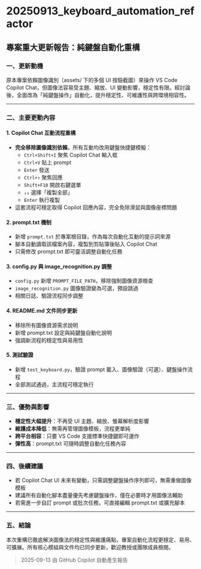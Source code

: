 # 20250913_keyboard_automation_refactor

## 專案重大更新報告：純鍵盤自動化重構

### 一、更新動機

原本專案依賴圖像識別（assets/ 下的多個 UI 按鈕截圖）來操作 VS Code Copilot Chat，但圖像法容易受主題、縮放、UI 變動影響，穩定性有限。經討論後，全面改為「純鍵盤操作」自動化，提升穩定性、可維護性與跨環境相容性。

---

### 二、主要更動內容

#### 1. Copilot Chat 互動流程重構
- **完全移除圖像識別依賴**，所有互動均改用鍵盤快捷鍵模擬：
  - `Ctrl+Shift+I` 聚焦 Copilot Chat 輸入框
  - `Ctrl+V` 貼上 prompt
  - `Enter` 發送
  - `Ctrl+↑` 聚焦回應
  - `Shift+F10` 開啟右鍵選單
  - `↓↓` 選擇「複製全部」
  - `Enter` 執行複製
- 這套流程可穩定取得 Copilot 回應內容，完全免除滑鼠與圖像座標問題

#### 2. prompt.txt 機制
- 新增 `prompt.txt` 於專案根目錄，作為每次自動化互動的提示詞來源
- 腳本自動讀取該檔案內容，複製到剪貼簿後貼入 Copilot Chat
- 只需修改 prompt.txt 即可靈活調整自動化任務

#### 3. config.py 與 image_recognition.py 調整
- `config.py` 新增 `PROMPT_FILE_PATH`，移除強制圖像資源檢查
- `image_recognition.py` 圖像驗證變為可選，預設跳過
- 相關日誌、驗證流程同步調整

#### 4. README.md 文件同步更新
- 移除所有圖像資源需求說明
- 新增 prompt.txt 設定與純鍵盤自動化說明
- 強調新流程的穩定性與易用性

#### 5. 測試驗證
- 新增 `test_keyboard.py`，驗證 prompt 載入、圖像驗證（可選）、鍵盤操作流程
- 全部測試通過，主流程可穩定執行

---

### 三、優勢與影響

- **穩定性大幅提升**：不再受 UI 主題、縮放、螢幕解析度影響
- **維護成本降低**：無需再管理圖像模板，流程更單純
- **跨平台相容**：只要 VS Code 支援標準快捷鍵即可運作
- **彈性高**：prompt.txt 可隨時調整自動化任務內容

---

### 四、後續建議

- 若 Copilot Chat UI 未來有變動，只需調整鍵盤操作序列即可，無需重做圖像模板
- 建議所有自動化腳本盡量優先考慮鍵盤操作，僅在必要時才用圖像法輔助
- 若需進一步自訂 prompt 或批次任務，可直接編輯 prompt.txt 或擴充腳本

---

### 五、結論

本次重構已徹底解決圖像法的穩定性與維護痛點，專案自動化流程更穩定、易用、可擴展。所有核心模組與文件均已同步更新，歡迎教授或團隊成員檢閱。

> 2025-09-13 由 GitHub Copilot 自動產生報告
